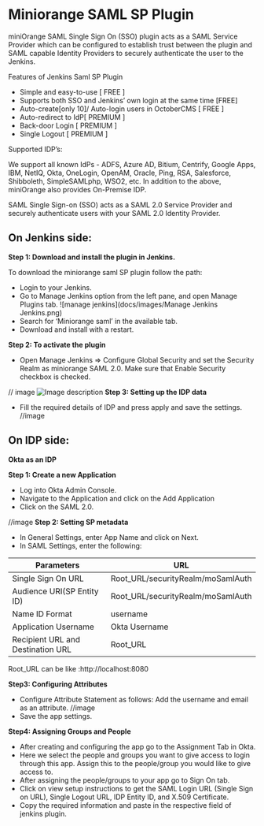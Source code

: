 # Miniorange SAML SP Plugin
miniOrange SAML Single Sign On (SSO) plugin acts as a SAML Service Provider which can be configured to establish trust between the plugin and SAML capable Identity Providers to securely authenticate the user to the Jenkins.

Features of Jenkins Saml SP Plugin

* Simple and easy-to-use [ FREE ]
* Supports both SSO and Jenkins’ own login at the same time [FREE]
* Auto-create[only 10]/ Auto-login users in OctoberCMS [ FREE ]
* Auto-redirect to IdP[ PREMIUM ]
* Back-door Login [ PREMIUM ]
* Single Logout [ PREMIUM ]

Supported IDP’s:

We support all known IdPs - 
ADFS, Azure AD, Bitium, Centrify, Google Apps, IBM, NetIQ, Okta, OneLogin,  OpenAM, Oracle,  Ping,  RSA,  Salesforce, Shibboleth, SimpleSAMLphp, WSO2, etc.
In addition to the above, miniOrange also provides On-Premise IDP. 

 SAML Single Sign-on (SSO) acts as a SAML 2.0 Service Provider and securely authenticate users with your SAML 2.0 Identity Provider.

## On Jenkins side:

**Step 1: Download and install the plugin in Jenkins.**

To download the miniorange saml SP plugin follow the path:
* Login to your Jenkins.
* Go to Manage Jenkins option from the left pane, and open Manage Plugins tab.
![manage jenkins](docs/images/Manage Jenkins Jenkins.png)
* Search for ‘Miniorange saml’ in the available tab.
* Download and install with a restart.

**Step 2: To activate the plugin**

* Open Manage Jenkins => Configure Global Security and set the Security Realm as miniorange SAML 2.0.
            Make sure that Enable Security checkbox is checked.

// image ![Image description](link-to-image)
**Step 3: Setting up the IDP data**

* Fill the required details of IDP and press apply and save the settings.
//image
## On IDP side:
**Okta as an IDP**

**Step 1: Create a new Application**
* Log into Okta Admin Console.
* Navigate to the Application and click on the Add Application
* Click on the SAML 2.0.

//image
**Step 2: Setting  SP metadata**
* In General  Settings, enter App Name and click on Next.
* In SAML Settings, enter the following:

| Parameters | URL|
| ------------- | ------------- |
| Single Sign On URL | Root_URL/securityRealm/moSamlAuth  |
| Audience URI(SP Entity ID) | Root_URL/securityRealm/moSamlAuth  |
| Name ID Format | username |
| Application Username | Okta Username |
| Recipient URL and Destination URL| Root_URL|

  Root_URL can be like :http://localhost:8080
  
**Step3: Configuring Attributes**
* Configure Attribute Statement as follows:
 Add the username and email as an attribute.
//image
* Save the app settings.

**Step4: Assigning Groups and People**
* After creating and configuring the app go to the Assignment Tab in Okta.
* Here we select the people and groups you want to give access to login through this app. Assign this to the people/group you would like to give access to.
* After assigning the people/groups to your app go to Sign On tab.
* Click on view setup instructions to get the SAML Login URL (Single Sign on URL), Single Logout URL, IDP Entity ID, and X.509 Certificate.
* Copy the required information and paste in the respective field of jenkins plugin.
